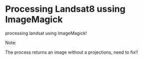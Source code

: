 # Processing Landsat8 ussing ImageMagick

processing landsat using ImageMagick! 

Note:

The process returns an image without a projections, need to fix!!

